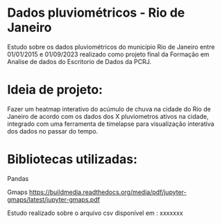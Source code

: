# Dados pluviométricos - Rio de Janeiro
 
 Estudo sobre os dados pluviométricos do município Rio de Janeiro entre 01/01/2015 e 01/09/2023
 realizado como projeto final da Formação em Analise de dados do Escritorio de Dados da PCRJ. 

# Ideia de projeto:
Fazer um heatmap interativo do acúmulo de chuva na cidade do Rio de Janeiro de acordo
com os dados dos X pluviometros ativos na cidade, integrado com uma ferramenta de timelapse para visualização
interativa dos dados no passar do tempo.

# Bibliotecas utilizadas:
Pandas

Gmaps
https://buildmedia.readthedocs.org/media/pdf/jupyter-gmaps/latest/jupyter-gmaps.pdf


Estudo realizado sobre o arquivo csv disponível em : xxxxxxx
